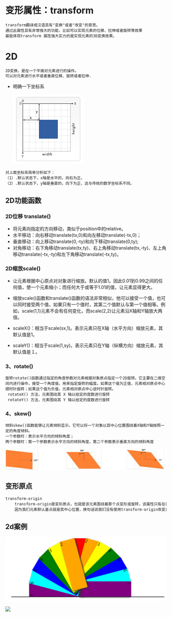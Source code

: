 # 变形属性：transform

```txt
transform翻译成汉语具有"变换"或者"改变"的意思。
通过此属性具有非常强大的功能，比如可以实现元素的位移、拉伸或者旋转等效果
最能体现transform 属性强大实力的是实现元素的3D变换效果。
```



# 2D

```txt
2D变换，是在一个平面对元素进行的操作。
可以对元素进行水平或者垂直位移、旋转或者拉伸.
```

+ 明确一下坐标系

  ![](./img/12.png)

```txt
对上面坐标系简单分析如下：
（1）.默认状态下，x轴是水平的，向右为正。
（2）.默认状态下，y轴是垂直的，向下为正，这与传统的数学坐标系不同。
```



## 2D功能函数

### 2D位移 translate()

+ 将元素向指定的方向移动，类似于position中的relative。
+ 水平移动：向右移动translate(tx,0)和向左移动translate(-tx,0)；
+ 垂直移动：向上移动translate(0,-ty)和向下移动translate(0,ty);
+ 对角移动：右下角移动translate(tx,ty)、右上角移动translate(tx,-ty)、左上角移动translate(-tx,-ty)和左下角移动translate(-tx,ty)。



### 2D缩放scale()

+ 让元素根据中心原点对对象进行缩放。默认的值1。因此0.01到0.99之间的任何值，使一个元素缩小；而任何大于或等于1.01的值，让元素显得更大。

+ 缩放scale()函数和translate()函数的语法非常相似，他可以接受一个值，也可以同时接受两个值，如果只有一个值时，其第二个值默认与第一个值相等。例如，scale(1,1)元素不会有任何变化，而scale(2,2)让元素沿X轴和Y轴放大两倍。

+ scaleX()：相当于scale(sx,1)。表示元素只在X轴（水平方向）缩放元素，其默认值是1。

+ scaleY()：相当于scale(1,sy)。表示元素只在Y轴（纵横方向）缩放元素，其默认值是１。




### 3、rotate()
	旋转rotate()函数通过指定的角度参数对元素根据对象原点指定一个2D旋转。它主要在二维空间内进行操作，接受一个角度值，用来指定旋转的幅度。如果这个值为正值，元素相对原点中心顺时针旋转；如果这个值为负值，元素相对原点中心逆时针旋转。
	 rotateX() 方法，元素围绕其 X 轴以给定的度数进行旋转
	 rotateY() 方法，元素围绕其 Y 轴以给定的度数进行旋转


### 4、skew()
	倾斜skew()函数能够让元素倾斜显示。它可以将一个对象以其中心位置围绕着X轴和Y轴按照一定的角度倾斜。
	一个参数时：表示水平方向的倾斜角度；
	两个参数时：第一个参数表示水平方向的倾斜角度，第二个参数表示垂直方向的倾斜角度

![](./img/16.png)



## 变形原点

```txt
transform-origin
	transform-origin是变形原点，也就是该元素围绕着那个点变形或旋转，该属性只有在设置了transform属性的时候起作用；
	因为我们元素默认基点就是其中心位置，换句话说我们没有使用transform-origin改变元素基点位置的情况下，transform进行的rotate,translate,scale,skew等操作都是以元素自己中心位置进行变化的。
```




## 2d案例

![](./img/13.png)

![](./img/14.png)

